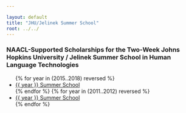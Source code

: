 ```yaml
---

layout: default
title: "JHU/Jelinek Summer School"
root: ../../
---
```


### NAACL-Supported Scholarships for the Two-Week Johns Hopkins University / Jelinek Summer School in Human Language Technologies

<p>
<ul>
{% for year in (2015..2018) reversed %}

<li>
<a href="{{ site.baseurl }}/calls/summerschool/{{ year }}/index.html">{{ year }} Summer School</a>

</li>
{% endfor %}
{% for year in (2011..2012) reversed %}

<li>
<a href="{{ site.baseurl }}/calls/summerschool/{{ year }}/index.html">{{ year }} Summer School</a>

</li>
{% endfor %}

</ul>
</p>


